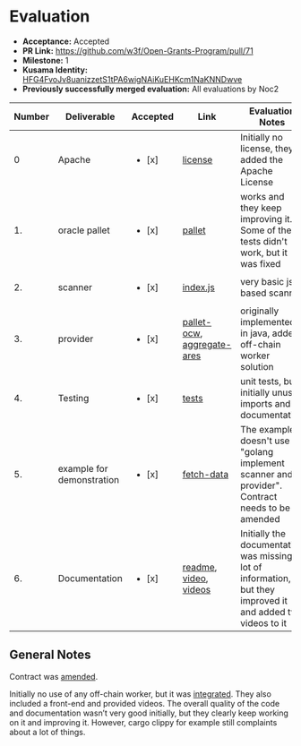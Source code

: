 # Evaluation

* **Acceptance:** Accepted
* **PR Link:** https://github.com/w3f/Open-Grants-Program/pull/71
* **Milestone:** 1
* **Kusama Identity:** [HFG4FvoJv8uanizzetS1tPA6wigNAiKuEHKcm1NaKNNDwve](https://polkascan.io/pre/kusama/account/HFG4FvoJv8uanizzetS1tPA6wigNAiKuEHKcm1NaKNNDwve)
* **Previously successfully merged evaluation:** All evaluations by Noc2

| Number | Deliverable | Accepted | Link | Evaluation Notes |
| ------------- | ------------- | ------------- | ------------- |------------- |
 0 | Apache | <ul><li>[x] </li></ul> | [license](https://github.com/aresprotocols/ares-module/blob/master/LICENSE) |  Initially no license, they added the Apache License |
| 1. | oracle pallet |<ul><li>[x] </li></ul>| [pallet](https://github.com/aresprotocols/ares-module/blob/main/substrate-node-template/pallets/pallet-ares/src/lib.rs) | works and they keep improving it. Some of the tests didn't work, but it was fixed |
| 2. | scanner |<ul><li>[x] </li></ul>| [index.js](https://github.com/aresprotocols/ares-module/blob/main/fetch-data/index.js) | very basic js based scanner |
| 3. | provider |<ul><li>[x] </li></ul>| [pallet-ocw](https://github.com/aresprotocols/ares-module/blob/main/substrate-node-template/pallets/pallet-ocw/src/lib.rs), [aggregate-ares](https://github.com/aresprotocols/ares-module/tree/main/aggregate-ares) | originally implemented in java, added off-chain worker solution | 
| 4. | Testing |<ul><li>[x] </li></ul>| [tests](https://github.com/aresprotocols/ares-module/blob/main/substrate-node-template/pallets/pallet-ares/src/tests.rs) | unit tests, but initially unused imports and no documentation |
| 5. | example for demonstration |<ul><li>[x] </li></ul>| [fetch-data](https://github.com/aresprotocols/ares-module/tree/main/fetch-data) | The example doesn't use "golang implement scanner and provider". Contract needs to be amended |
| 6. | Documentation |<ul><li>[x] </li></ul>| [readme](	https://github.com/aresprotocols/ares-module/blob/main/README.md), [video](https://www.youtube.com/watch?v=l6q8R5F7abM&t=2s), [videos](https://www.youtube.com/watch?v=HlYhsHFKzJw) | Initially the documentation was missing a lot of information, but they improved it and added two videos to it  |

## General Notes

Contract was [amended](https://github.com/w3f/Open-Grants-Program/pull/176). 

Initially no use of any off-chain worker, but it was [integrated](https://github.com/aresprotocols/ares-module/blob/main/substrate-node-template/pallets/pallet-ocw/src/lib.rs). They also included a front-end and provided videos. The overall quality of the code and documentation wasn’t very good initially, but they clearly keep working on it and improving it. However, cargo clippy for example still complaints about a lot of things. 

